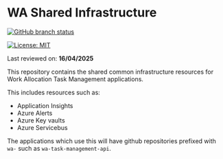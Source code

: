 # WA Shared Infrastructure

[![GitHub branch status](https://img.shields.io/github/checks-status/hmcts/wa-shared-infrastructure/master?label=Build%20Status)](https://github.com/hmcts/wa-shared-infrastructure)

[![License: MIT](https://img.shields.io/github/license/hmcts/wa-shared-infrastructure)](https://opensource.org/licenses/MIT)

Last reviewed on: **16/04/2025**

This repository contains the shared common infrastructure resources for Work Allocation Task Management applications.

This includes resources such as:
- Application Insights
- Azure Alerts
- Azure Key vaults
- Azure Servicebus

The applications which use this will have github repositories prefixed with `wa-` such as `wa-task-management-api`.


